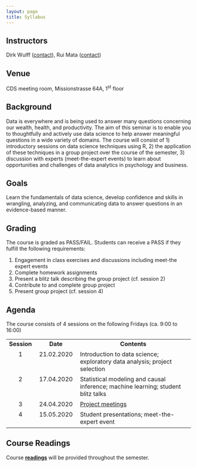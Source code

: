 ```yaml
---
layout: page
title: Syllabus
---
```


## Instructors
Dirk Wulff (<a href="mailto:dirk.wulff@unibas.ch">contact</a>), Rui Mata (<a href="mailto:rui.mata@unibas.ch">contact</a>)

## Venue
CDS meeting room, Missionstrasse 64A, 1<sup>st</sup> floor

## Background
Data is everywhere and is being used to answer many questions concerning our wealth, health, and productivity. The aim of this seminar is to enable you to thoughtfully and actively use data science to help answer meaningful questions in a wide variety of domains. The course will consist of 1) introductory sessions on data science techniques using R, 2) the application of these techniques in a group project over the course of the semester, 3) discussion with experts (meet-the-expert events) to learn about opportunities and challenges of data analytics in psychology and business.

## Goals
Learn the fundamentals of data science, develop confidence and skills in wrangling, analyzing, and communicating data to answer questions in an evidence-based manner.

## Grading
The course is graded as PASS/FAIL. Students can receive a PASS if they fulfill the following requirements:
1. Engagement in class exercises and discussions including meet-the expert events
2. Complete homework assignments
3. Present a blitz talk describing the group project (cf. session 2)
4. Contribute to and complete group project
5. Present group project (cf. session 4)

## Agenda
The course consists of 4 sessions on the following Fridays (ca. 9:00 to 16:00)

<style>
td {
  padding-right: 12px;
  padding-bottom: 6px;
  vertical-align: top;
}
</style>

<table cellspacing="0" cellpadding="0">
<tr>
  <td style="text-align:center"><b>Session</b></td>
  <td style="text-align:center"><b>Date</b></td>
  <td style="text-align:center"><b>Contents</b></td>
</tr>
<tr>
  <td style="text-align:center">1</td>
  <td style="text-align:center">21.02.2020</td>
  <td>Introduction to data science; exploratory data analysis; project selection</td>
</tr>
<tr>
  <td style="text-align:center">2</td>
  <td style="text-align:center">17.04.2020</td>
  <td>Statistical modeling and causal inference; machine learning; student blitz talks</td>
</tr>
<tr>
  <td style="text-align:center">3</td>
  <td style="text-align:center">24.04.2020</td>
  <td><a href="https://cdsbasel.github.io/dataanalytics/menu/projects.html">Project meetings</a></td>
</tr>
<tr>
  <td style="text-align:center">4</td>
  <td style="text-align:center">15.05.2020</td>
  <td>Student presentations; meet-the-expert event</td>
</tr>
</table>

## Course Readings
Course <a href="readings"><b>readings</b></a> will be provided throughout the semester.
